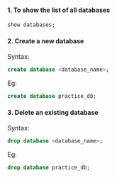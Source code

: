 #### 1. To show the list of all databases
```sql
show databases;
```

#### 2. Create a new database
Syntax:
```sql
create database <database_name>;
```
Eg:
```sql
create database practice_db;
```

#### 3. Delete an existing database
Syntax:
```sql
drop database <database_name>;
```
Eg:
```sql
drop database practice_db;
```
